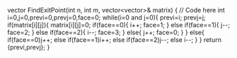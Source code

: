   vector<int> FindExitPoint(int n, int m, vector<vector<int>>& matrix) {
        // Code here
           int i=0,j=0,previ=0,prevj=0,face=0;
        while(i<n and i>=0 and j<m and j>=0){
            previ=i;
            prevj=j;
            if(matrix[i][j]){
                matrix[i][j]=0;
                if(face==0){
                    i++;
                    face=1;
                }
                else if(face==1){
                    j--;
                    face=2;
                }
                else if(face==2){
                    i--;
                    face=3;
                }
                else{
                    j++;
                    face=0;
                }
            }
            else{
                if(face==0)j++;
                else if(face==1)i++;
                else if(face==2)j--;
                else i--;
            }
        }
        return {previ,prevj};
    }
